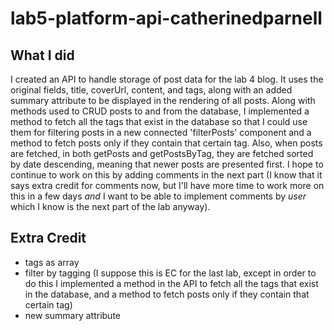 # lab5-platform-api-catherinedparnell
## What I did
I created an API to handle storage of post data for the lab 4 blog. It uses the original fields, title, coverUrl, content, and tags, along with an added summary attribute to be displayed in the rendering of all posts. Along with methods used to CRUD posts to and from the database, I implemented a method to fetch all the tags that exist in the database so that I could use them for filtering posts in a new connected 'filterPosts' component and a method to fetch posts only if they contain that certain tag. Also, when posts are fetched, in both getPosts and getPostsByTag, they are fetched sorted by date descending, meaning that newer posts are presented first. I hope to continue to work on this by adding comments in the next part (I know that it says extra credit for comments now, but I'll have more time to work more on this in a few days *and* I want to be able to implement comments by *user* which I know is the next part of the lab anyway).
## Extra Credit
* tags as array
* filter by tagging (I suppose this is EC for the last lab, except in order to do this I implemented a method in the API to fetch all the tags that exist in the database, and a method to fetch posts only if they contain that certain tag)
* new summary attribute

